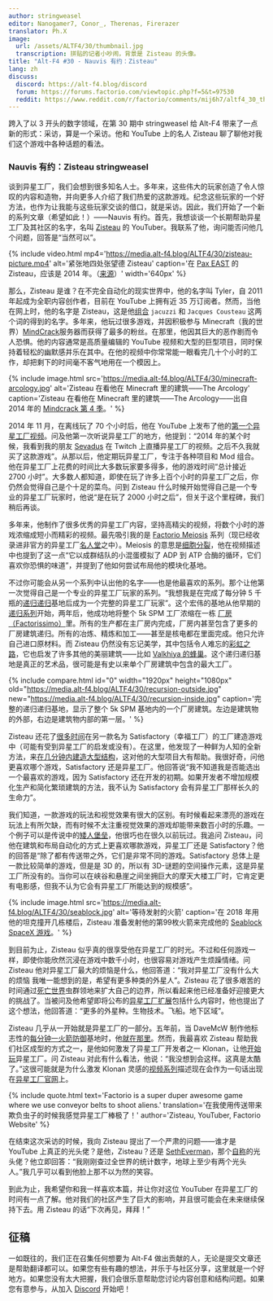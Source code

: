 ```yaml
---
author: stringweasel
editor: Nanogamer7, Conor_, Therenas, Firerazer
translator: Ph.X
image:
  url: /assets/ALTF4/30/thumbnail.jpg
  transcription: 拼贴的记者小吵闹，背景是 Zisteau 的头像。
title: "Alt-F4 #30 - Nauvis 有约：Zisteau"
lang: zh
discuss:
  discord: https://alt-f4.blog/discord
  forum: https://forums.factorio.com/viewtopic.php?f=5&t=97530
  reddit: https://www.reddit.com/r/factorio/comments/mij6h7/altf4_30_the_nauvian_perspective_zisteau/ 
---
```


跨入了以 3 开头的数字领域，在第 30 期中 stringweasel 给 Alt-F4 带来了一点新的形式：采访，算是一个采访。他和 YouTube 上的名人 Zisteau 聊了聊他对我们这个游戏中各种话题的看法。

### Nauvis 有约：Zisteau <author>stringweasel</author>

谈到异星工厂，我们会想到很多知名人士。多年来，这些伟大的玩家创造了令人惊叹的内容和造物，并向更多人介绍了我们热爱的这款游戏。纪念这些玩家的一个好方法，也作为让我能与这些玩家交谈的借口，就是采访。因此，我们开始了一个新的系列文章（希望如此！）——Nauvis 有约。首先，我想谈谈一个长期帮助异星工厂及其社区的名字，名叫 [Zisteau](https://www.youtube.com/user/Zisteau) 的 YouTuber。我联系了他，询问能否问他几个问题，回答是“当然可以”。

{% include video.html mp4='https://media.alt-f4.blog/ALTF4/30/zisteau-picture.mp4' alt='紧张地四处张望德 Zisteau' caption='在 <a href="http://mindcrack.altervista.org/wiki/Penny_Arcade_Expo#Attendees_3">Pax EAST</a> 的 Zisteau，应该是 2014 年。（<a href="https://www.youtube.com/watch?v=LxuyLxLFn5k">来源</a>）' width='640px' %}

那么，Zisteau 是谁？在不完全自动化的现实世界中，他的名字叫 Tyler，自 2011 年起成为全职内容创作者，目前在 YouTube 上拥有近 35 万订阅者。然而，当他在网上时，他的名字是 Zisteau，这是他[组合](http://mindcrack.altervista.org/wiki/Zisteau) `jacuzzi` 和 `Jacques Cousteau` 这两个词的得到的名字。多年来，他玩过很多游戏，并因积极参与 Minecraft（我的世界）[MindCrack](http://mindcrack.altervista.org/wiki/Mindcrack)服务器而获得了最多的粉丝。在那里，他因其巨大的恶作剧而令人恐惧。他的内容通常是高质量编辑的 YouTube 视频和大型的巨型项目，同时保持着轻松的幽默感并乐在其中。在他的视频中你常常能一眼看完几十个小时的工作，却把剩下的时间毫不客气地用在一个模因上。

{% include image.html src='https://media.alt-f4.blog/ALTF4/30/minecraft-arcology.jpg' alt='Zisteau 在看他在 Minecraft 里的建筑——The Arcology' caption='Zisteau 在看他在 Minecraft 里的建筑——The Arcology——出自 2014 年的 <a href="https://youtu.be/ZspHTWWFtRQ">Mindcrack 第 4 季</a>。' %}

2014 年 11 月，在离线玩了 70 个小时后，他在 YouTube 上发布了他的[第一个异星工厂视频](https://youtu.be/aGnifxzUVcg)。问及他第一次听说异星工厂的地方，他提到：“2014 年的某个时候，我看到我的朋友 [Sevadus](http://www.twitch.tv/sevadus) 在 Twitch 上直播异星工厂的视频。之后不久我就买了这款游戏”。从那以后，他定期玩异星工厂，专注于各种项目和 Mod 组合。他在异星工厂上花费的时间比大多数玩家要多得多，他的游戏时间“总计接近 2700 小时”。大多数人都知道，即使在玩了许多上百个小时的异星工厂之后，你仍然会觉得自己是个十足的菜鸟。问到 Zisteau 什么时候开始觉得自己是一个专业的异星工厂玩家时，他说“是在玩了 2000 小时之后”，但关于这个里程碑，我们稍后再谈。

多年来，他制作了很多优秀的异星工厂内容，坚持高精尖的视频，将数个小时的游戏浓缩成短小而精彩的视频。最先吸引我的是 [Factorio Meiosis](https://www.youtube.com/playlist?list=PLVPJ1jbg0CaFzYF6jJyUIJYXYpCE4UIr3) 系列（现已经收录进非官方的异星工厂[名人堂](https://mods.factorio.com/mod/HallOfFame)之中）。Meiosis 的意思是[细胞分裂](https://zh.wikipedia.org/wiki/%E5%87%8F%E6%95%B0%E5%88%86%E8%A3%82)，他在视频描述中也提到了这一点“它以成群结队的小混蛋模拟了 ADP 到 ATP 合酶的循环，它们喜欢你恐惧的味道”，并提到了他如何尝试布局他的模块化基地。

不过你可能会从另一个系列中认出他的名字——也是他最喜欢的系列。那个让他第一次觉得自己是一个专业的异星工厂玩家的系列。“我想我是在完成了每分钟 5 千瓶的[递归递归](https://www.youtube.com/playlist?list=PLVPJ1jbg0CaEmsyyTMXc6k9UAvJEHMITh)基地后成为一个完整的异星工厂玩家”。这个宏伟的基地从他早期的[递归系列](https://www.youtube.com/playlist?list=PLVPJ1jbg0CaFcabUTWbxjYppVK9c4FA8a)开始，两年后，他成功地将整个 5k SPM 工厂浓缩在一栋 [厂房（Factorissimo）](https://mods.factorio.com/mod/Factorissimo2)里。所有的生产都在主厂房内完成，厂房内甚至包含了更多的厂房建筑递归。所有的冶炼、精炼和加工——甚至是核电都在里面完成。他只允许自己进口原材料。而 Zisteau 仍然没有忘记美学，其中包括令人难忘的[彩虹之路](https://youtu.be/-WhDtg-6_b4?t=96)，它也启发了许多其他的美丽建筑——比如 [Valkhiya 的蜂巢](https://youtu.be/hWOZiN1kaAc)。这个递归递归基地是真正的艺术品，很可能是有史以来单个厂房建筑中包含的最大工厂。

{% include compare.html id="0" width="1920px" height="1080px" old="https://media.alt-f4.blog/ALTF4/30/recursion-outside.jpg" new="https://media.alt-f4.blog/ALTF4/30/recursion-inside.jpg" caption='完整的递归递归基地，显示了整个 5k SPM 基地内的一个厂房建筑。左边是建筑物的外部，右边是建筑物内部的第一层。' %}

Zisteau 还花了[很多时间](https://www.youtube.com/playlist?list=PLVPJ1jbg0CaE8bz7-qtoLfRcG7QlUwT-L)在另一款名为 Satisfactory（幸福工厂）的工厂建造游戏中（可能有受到异星工厂的启发或没有）。在这里，他发现了一种鲜为人知的全新方法，来[在几分钟内建造大型结构](https://youtu.be/T6F0IQqNQmU)，这对他的大型项目大有帮助。我很好奇，问他更喜欢哪个游戏，Satisfactory 还是异星工厂。他回答说“我不知道我是否能选出一个最喜欢的游戏，因为 Satisfactory 还在开发的初期。如果开发者不增加规模化生产和简化繁琐建筑的方法，我不认为 Satisfactory 会有异星工厂那样长久的生命力”。

我们知道，一款游戏的玩法和视觉效果有很大的区别。有时候看起来漂亮的游戏在玩法上有所欠缺，而有时候不太注重视觉效果的游戏却能带来数百小时的乐趣。一个例子可以是传说中的[矮人堡垒](http://www.bay12games.com/dwarves/)，他很巧也在很久以前玩过。我追问 Zisteau，问他在建筑和布局自动化的方式上更喜欢哪款游戏，异星工厂还是 Satisfactory？他的回答是“除了都有传送带之外，它们是非常不同的游戏。Satisfactory 总体上是一款比较简单的游戏，但是是 3D 的，所以有 3D-谜题的空间操作元素，这是异星工厂所没有的。当你可以在峡谷和悬崖之间坐拥巨大的摩天大楼工厂时，它肯定更有电影感，但我不认为它会有异星工厂所能达到的规模感”。

{% include image.html src='https://media.alt-f4.blog/ALTF4/30/seablock.jpg' alt='等待发射的火箭' caption='在 2018 年用他的坦克撞开几栋楼后，Zisteau 准备发射他的第99枚火箭来完成他的 <a href="https://www.youtube.com/playlist?list=PLVPJ1jbg0CaGW9Z7ZmBkaD4gvVjnkyXQA">Seablock SpaceX 游戏</a>。' %}

到目前为止，Zisteau 似乎真的很享受他在异星工厂的时光。不过和任何游戏一样，即使你能欣然沉浸在游戏中数千小时，也很容易对游戏产生烦躁情绪。问 Zisteau 他对异星工厂最大的烦恼是什么，他回答道：“我对异星工厂没有什么大的烦恼 我唯一能想到的是，希望有更多种类的外星人”。Zisteau 花了很多艰苦的时间通过[死亡世界](https://youtu.be/Z2C1pOMY5og?t=96)虫群领地来扩大自己的边界，所以看起来他已经准备好迎接更大的挑战了。当被问及他希望即将公布的[异星工厂扩展](https://factorio.com/blog/post/fff-365)包括什么内容时，他也提出了这个想法，他回答道：“更多的外星种。生物技术。飞船。地下区域”。

Zisteau 几乎从一开始就是异星工厂的一部分。五年前，当 DaveMcW 制作他标志性的[每分钟一火箭防御](https://alt-f4.blog/zh/ALTF4-13/)基地时，他[就在那里](https://www.reddit.com/r/factorio/comments/3biwcf/one_minute_rocket_defense/csmk0he?utm_source=share&utm_medium=web2x&context=3)。然而，我最喜欢 Zisteau 帮助我们社区成型的方式之一，是他如何激发了异星工厂开发者之一 Klonan，让他[开始玩](https://factorio.com/blog/post/fff-300)异星工厂。问 Zisteau 对此有什么看法，他说：“我没想到会这样。这真是太酷了。”这很可能就是为什么激发 Klonan 灵感的[视频系列](https://youtu.be/aGnifxzUVcg)描述现在会作为一句话出现在[异星工厂官网](https://www.factorio.com/)上。

{% include quote.html text='Factorio is a super duper awesome game where we use conveyor belts to shoot aliens.' translation='在我使用传送带来欺负虫子的时候我感觉异星工厂棒极了！' author='Zisteau, YouTuber, Factorio Website' %}

在结束这次采访的时候，我向 Zisteau 提出了一个严肃的问题——谁才是 YouTube 上真正的光头佬？是他，Zisteau？还是 [SethEverman](https://youtu.be/xCY9B8POq3A)，那个[自称](https://www.youtube.com/watch?v=DyDfgMOUjCI&lc=Ugyb0OkJoZemhn5BD194AaABAg&ab_channel=BillieEilishVEVO)的光头佬？他立即回答：“我刚刚查过全世界的统计数字，地球上至少有两个光头人。”我几乎可以看到他脸上那不以为然的笑容。

到此为止，我希望你和我一样喜欢本篇，并让你对这位 YouTuber 在异星工厂的时间有一点了解。他对我们的社区产生了巨大的影响，并且很可能会在未来继续保持下去。用 Zisteau 的话“下次再见，拜拜！”

## 征稿

一如既往的，我们正在召集任何想要为 Alt-F4 做出贡献的人，无论是提交文章还是帮助翻译都可以。如果您有些有趣的想法，并乐于与社区分享，这里就是一个好地方。如果您没有太大把握，我们会很乐意帮助您讨论内容创意和结构问题。如果您有意参与，从加入 [Discord](https://alt-f4.blog/discord) 开始吧！
